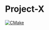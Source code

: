 # Project-X
[![CMake](https://github.com/rodion02/Project-X/actions/workflows/cmake.yml/badge.svg?branch=workflow)](https://github.com/rodion02/Project-X/actions/workflows/cmake.yml)
